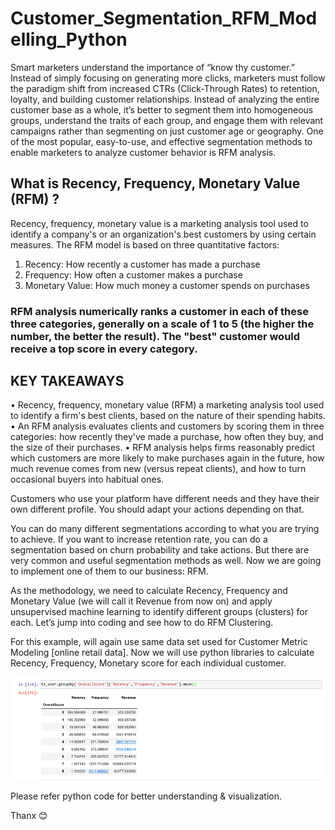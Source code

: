 # Customer_Segmentation_RFM_Modelling_Python

Smart marketers understand the importance of “know thy customer.” Instead of simply focusing on generating more clicks, marketers must follow the paradigm shift from increased CTRs (Click-Through Rates) to retention, loyalty, and building customer relationships.
Instead of analyzing the entire customer base as a whole, it’s better to segment them into homogeneous groups, understand the traits of each group, and engage them with relevant campaigns rather than segmenting on just customer age or geography.
One of the most popular, easy-to-use, and effective segmentation methods to enable marketers to analyze customer behavior is RFM analysis.

## What is Recency, Frequency, Monetary Value (RFM) ?
Recency, frequency, monetary value is a marketing analysis tool used to identify a company's or an organization's best customers by using certain measures. The RFM model is based on three quantitative factors:
1.	Recency: How recently a customer has made a purchase
2.	Frequency: How often a customer makes a purchase
3.	Monetary Value: How much money a customer spends on purchases
### RFM analysis numerically ranks a customer in each of these three categories, generally on a scale of 1 to 5 (the higher the number, the better the result). The "best" customer would receive a top score in every category.

## KEY TAKEAWAYS
•	Recency, frequency, monetary value (RFM) a marketing analysis tool used to identify a firm's best clients, based on the nature of their spending habits.
•	An RFM analysis evaluates clients and customers by scoring them in three categories: how recently they've made a purchase, how often they buy, and the size of their purchases.
•	RFM analysis helps firms reasonably predict which customers are more likely to make purchases again in the future, how much revenue comes from new (versus repeat clients), and how to turn occasional buyers into habitual ones.

Customers who use your platform have different needs and they have their own different profile. You should adapt your actions depending on that.

You can do many different segmentations according to what you are trying to achieve. If you want to increase retention rate, you can do a segmentation based on churn probability and take actions. But there are very common and useful segmentation methods as well. Now we are going to implement one of them to our business: RFM.

As the methodology, we need to calculate Recency, Frequency and Monetary Value (we will call it Revenue from now on) and apply unsupervised machine learning to identify different groups (clusters) for each. Let’s jump into coding and see how to do RFM Clustering.

For this example, will again use same data set used for Customer Metric Modeling [online retail data].
Now we will use python libraries to calculate Recency, Frequency, Monetary score for each individual customer.



 

![RFM_Overall_Score](RFM_Overall_Score.png)

Please refer python code for better understanding & visualization.

Thanx 😊


